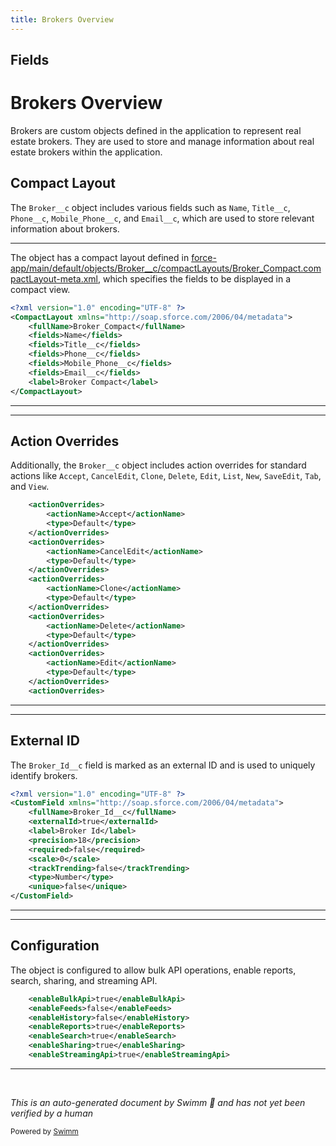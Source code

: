 ```yaml
---
title: Brokers Overview
---
```

## Fields

# Brokers Overview

Brokers are custom objects defined in the application to represent real estate brokers. They are used to store and manage information about real estate brokers within the application.

## Compact Layout

The `Broker__c` object includes various fields such as <SwmToken path="force-app/main/default/objects/Broker__c/compactLayouts/Broker_Compact.compactLayout-meta.xml" pos="4:4:4" line-data="    &lt;fields&gt;Name&lt;/fields&gt;">`Name`</SwmToken>, <SwmToken path="force-app/main/default/objects/Broker__c/compactLayouts/Broker_Compact.compactLayout-meta.xml" pos="5:4:4" line-data="    &lt;fields&gt;Title__c&lt;/fields&gt;">`Title__c`</SwmToken>, <SwmToken path="force-app/main/default/objects/Broker__c/compactLayouts/Broker_Compact.compactLayout-meta.xml" pos="6:4:4" line-data="    &lt;fields&gt;Phone__c&lt;/fields&gt;">`Phone__c`</SwmToken>, <SwmToken path="force-app/main/default/objects/Broker__c/compactLayouts/Broker_Compact.compactLayout-meta.xml" pos="7:4:4" line-data="    &lt;fields&gt;Mobile_Phone__c&lt;/fields&gt;">`Mobile_Phone__c`</SwmToken>, and <SwmToken path="force-app/main/default/objects/Broker__c/compactLayouts/Broker_Compact.compactLayout-meta.xml" pos="8:4:4" line-data="    &lt;fields&gt;Email__c&lt;/fields&gt;">`Email__c`</SwmToken>, which are used to store relevant information about brokers.

<SwmSnippet path="/force-app/main/default/objects/Broker__c/compactLayouts/Broker_Compact.compactLayout-meta.xml" line="1">

---

The object has a compact layout defined in <SwmPath>[force-app/main/default/objects/Broker__c/compactLayouts/Broker_Compact.compactLayout-meta.xml](force-app/main/default/objects/Broker__c/compactLayouts/Broker_Compact.compactLayout-meta.xml)</SwmPath>, which specifies the fields to be displayed in a compact view.

```xml
<?xml version="1.0" encoding="UTF-8" ?>
<CompactLayout xmlns="http://soap.sforce.com/2006/04/metadata">
    <fullName>Broker_Compact</fullName>
    <fields>Name</fields>
    <fields>Title__c</fields>
    <fields>Phone__c</fields>
    <fields>Mobile_Phone__c</fields>
    <fields>Email__c</fields>
    <label>Broker Compact</label>
</CompactLayout>
```

---

</SwmSnippet>

<SwmSnippet path="/force-app/main/default/objects/Broker__c/Broker__c.object-meta.xml" line="3">

---

## Action Overrides

Additionally, the `Broker__c` object includes action overrides for standard actions like <SwmToken path="force-app/main/default/objects/Broker__c/Broker__c.object-meta.xml" pos="4:4:4" line-data="        &lt;actionName&gt;Accept&lt;/actionName&gt;">`Accept`</SwmToken>, <SwmToken path="force-app/main/default/objects/Broker__c/Broker__c.object-meta.xml" pos="8:4:4" line-data="        &lt;actionName&gt;CancelEdit&lt;/actionName&gt;">`CancelEdit`</SwmToken>, <SwmToken path="force-app/main/default/objects/Broker__c/Broker__c.object-meta.xml" pos="12:4:4" line-data="        &lt;actionName&gt;Clone&lt;/actionName&gt;">`Clone`</SwmToken>, <SwmToken path="force-app/main/default/objects/Broker__c/Broker__c.object-meta.xml" pos="16:4:4" line-data="        &lt;actionName&gt;Delete&lt;/actionName&gt;">`Delete`</SwmToken>, <SwmToken path="force-app/main/default/objects/Broker__c/Broker__c.object-meta.xml" pos="20:4:4" line-data="        &lt;actionName&gt;Edit&lt;/actionName&gt;">`Edit`</SwmToken>, `List`, <SwmToken path="force-app/main/default/objects/Broker__c/Broker__c.object-meta.xml" pos="28:4:4" line-data="        &lt;actionName&gt;New&lt;/actionName&gt;">`New`</SwmToken>, <SwmToken path="force-app/main/default/objects/Broker__c/Broker__c.object-meta.xml" pos="32:4:4" line-data="        &lt;actionName&gt;SaveEdit&lt;/actionName&gt;">`SaveEdit`</SwmToken>, <SwmToken path="force-app/main/default/objects/Broker__c/Broker__c.object-meta.xml" pos="36:4:4" line-data="        &lt;actionName&gt;Tab&lt;/actionName&gt;">`Tab`</SwmToken>, and <SwmToken path="force-app/main/default/objects/Broker__c/Broker__c.object-meta.xml" pos="40:4:4" line-data="        &lt;actionName&gt;View&lt;/actionName&gt;">`View`</SwmToken>.

```xml
    <actionOverrides>
        <actionName>Accept</actionName>
        <type>Default</type>
    </actionOverrides>
    <actionOverrides>
        <actionName>CancelEdit</actionName>
        <type>Default</type>
    </actionOverrides>
    <actionOverrides>
        <actionName>Clone</actionName>
        <type>Default</type>
    </actionOverrides>
    <actionOverrides>
        <actionName>Delete</actionName>
        <type>Default</type>
    </actionOverrides>
    <actionOverrides>
        <actionName>Edit</actionName>
        <type>Default</type>
    </actionOverrides>
    <actionOverrides>
```

---

</SwmSnippet>

<SwmSnippet path="/force-app/main/default/objects/Broker__c/fields/Broker_Id__c.field-meta.xml" line="1">

---

## External ID

The <SwmToken path="force-app/main/default/objects/Broker__c/fields/Broker_Id__c.field-meta.xml" pos="3:4:4" line-data="    &lt;fullName&gt;Broker_Id__c&lt;/fullName&gt;">`Broker_Id__c`</SwmToken> field is marked as an external ID and is used to uniquely identify brokers.

```xml
<?xml version="1.0" encoding="UTF-8" ?>
<CustomField xmlns="http://soap.sforce.com/2006/04/metadata">
    <fullName>Broker_Id__c</fullName>
    <externalId>true</externalId>
    <label>Broker Id</label>
    <precision>18</precision>
    <required>false</required>
    <scale>0</scale>
    <trackTrending>false</trackTrending>
    <type>Number</type>
    <unique>false</unique>
</CustomField>
```

---

</SwmSnippet>

<SwmSnippet path="/force-app/main/default/objects/Broker__c/Broker__c.object-meta.xml" line="47">

---

## Configuration

The object is configured to allow bulk API operations, enable reports, search, sharing, and streaming API.

```xml
    <enableBulkApi>true</enableBulkApi>
    <enableFeeds>false</enableFeeds>
    <enableHistory>false</enableHistory>
    <enableReports>true</enableReports>
    <enableSearch>true</enableSearch>
    <enableSharing>true</enableSharing>
    <enableStreamingApi>true</enableStreamingApi>
```

---

</SwmSnippet>

&nbsp;

*This is an auto-generated document by Swimm 🌊 and has not yet been verified by a human*

<SwmMeta version="3.0.0" repo-id="Z2l0aHViJTNBJTNBZHJlYW1ob3VzZS1sd2MlM0ElM0FTd2ltbS1EZW1v" repo-name="dreamhouse-lwc"><sup>Powered by [Swimm](/)</sup></SwmMeta>
